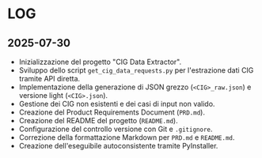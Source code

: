 # LOG

## 2025-07-30

*   Inizializzazione del progetto "CIG Data Extractor".
*   Sviluppo dello script `get_cig_data_requests.py` per l'estrazione dati CIG tramite API diretta.
*   Implementazione della generazione di JSON grezzo (`<CIG>_raw.json`) e versione light (`<CIG>.json`).
*   Gestione dei CIG non esistenti e dei casi di input non valido.
*   Creazione del Product Requirements Document (`PRD.md`).
*   Creazione del README del progetto (`README.md`).
*   Configurazione del controllo versione con Git e `.gitignore`.
*   Correzione della formattazione Markdown per `PRD.md` e `README.md`.
*   Creazione dell'eseguibile autoconsistente tramite PyInstaller.
